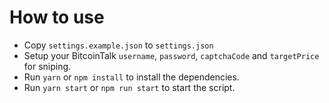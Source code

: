 # How to use

* Copy `settings.example.json` to `settings.json`
* Setup your BitcoinTalk `username`, `password`, `captchaCode` and `targetPrice` for sniping.
* Run `yarn` or `npm install` to install the dependencies.
* Run `yarn start` or `npm run start` to start the script.